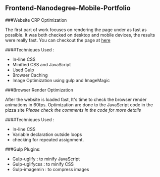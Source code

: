 ## Frontend-Nanodegree-Mobile-Portfolio

###Website CRP Optimization

The first part of work focuses on rendering the page under as fast as possible.
It was both checked on desktop and mobile devices, the results were really fast.
You can checkout the page at [here](https://sankitshane.github.io/frontend-nanodegree-mobile-portfolio/)

####Techniques Used :
* In-line CSS
* Minified CSS and JavaScript
* Used Gulp
* Browser Caching
* Image Optimization using gulp and ImageMagic

###Browser Render Optimization

After the website is loaded fast, It's time to check the browser render animations
in 60fps. Optimization are done to the JavaScript code in the pizza site *Please
check the comments in the code for more details*

####Techniques Used :
* In-line CSS
* Variable declaration outside loops
* checking for repeated assignment.

###Gulp Plugins:
* Gulp-uglify : to minify JavaScript
* Gulp-uglifycss : to minify CSS
* Gulp-imagemin : to compress images
